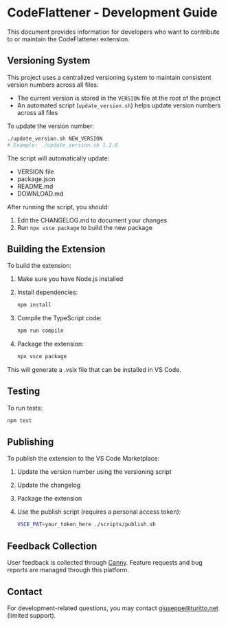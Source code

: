 # CodeFlattener - Development Guide

This document provides information for developers who want to contribute to or maintain the CodeFlattener extension.

## Versioning System

This project uses a centralized versioning system to maintain consistent version numbers across all files:

- The current version is stored in the `VERSION` file at the root of the project
- An automated script (`update_version.sh`) helps update version numbers across all files

To update the version number:

```bash
./update_version.sh NEW_VERSION
# Example: ./update_version.sh 1.2.0
```

The script will automatically update:

- VERSION file
- package.json
- README.md
- DOWNLOAD.md

After running the script, you should:

1. Edit the CHANGELOG.md to document your changes
2. Run `npx vsce package` to build the new package

## Building the Extension

To build the extension:

1. Make sure you have Node.js installed
2. Install dependencies:

   ```bash
   npm install
   ```

3. Compile the TypeScript code:

   ```bash
   npm run compile
   ```

4. Package the extension:

   ```bash
   npx vsce package
   ```


This will generate a .vsix file that can be installed in VS Code.

## Testing

To run tests:

```bash
npm test
```

## Publishing

To publish the extension to the VS Code Marketplace:

1. Update the version number using the versioning script
2. Update the changelog
3. Package the extension
4. Use the publish script (requires a personal access token):

   ```bash
   VSCE_PAT=your_token_here ./scripts/publish.sh
   ```

## Feedback Collection

User feedback is collected through [Canny](https://codeflattener.canny.io/). Feature requests and bug reports are managed through this platform.

## Contact

For development-related questions, you may contact [giuseppe@turitto.net](mailto:giuseppe@turitto.net) (limited support).
